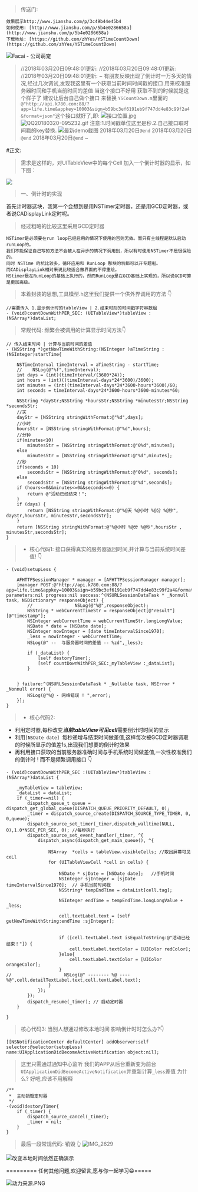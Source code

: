 > 传送门:
```
效果展示http://www.jianshu.com/p/3c49b44e45b4
如何使用: [http://www.jianshu.com/p/5b4e0286658a](http://www.jianshu.com/p/5b4e0286658a)
下载地址: [https://github.com/zhYes/YSTimeCountDown](https://github.com/zhYes/YSTimeCountDown)
```

![Facai - 公司萌宠](http://upload-images.jianshu.io/upload_images/1914107-0cf3c8b4b666ea8d.jpg?imageMogr2/auto-orient/strip%7CimageView2/2/w/1240)

>//2018年03月20日09:48:01更新:
//2018年03月20日09:48:01更新:
//2018年03月20日09:48:01更新:
~
有朋友反映出现了倒计时一万多天的情况,经过几次调试,发现我这里有一个获取当前时间时间戳的接口 用来校准服务器时间和手机当前时间的差值
当这个接口不好用 获取不到的时候就是这个样子了 建议让后台自己做个接口 来替换 `YSCountDown.m`里面的`@"http://api.k780.com:88/?app=life.time&appkey=10003&sign=b59bc3ef6191eb9f747dd4e83c99f2a4&format=json"`这个接口就好了,即:
![接口位置.jpg](https://upload-images.jianshu.io/upload_images/1914107-cf935766150d219d.jpg?imageMogr2/auto-orient/strip%7CimageView2/2/w/1240)
>![QQ20180320-095232.gif](https://upload-images.jianshu.io/upload_images/1914107-1fb361d12c5f1264.gif?imageMogr2/auto-orient/strip)
注意:1.时间戳单位这里是秒.2.自己接口取时间戳的key替换.
![最新demo截图](http://upload-images.jianshu.io/upload_images/1914107-19e61d287d49ae4f?imageMogr2/auto-orient/strip)
>2018年03月20日``@end``
>2018年03月20日``@end``
>2018年03月20日``@end``
~


#正文:
> 需求是这样的，对UITableView中的每个Cell 加入一个倒计时器的显示，如下图：

![](http://upload-images.jianshu.io/upload_images/1914107-e4c6ba54b19bbc33.gif?imageMogr2/auto-orient/strip)


 >  一、倒计时的实现 

 首先计时器这块，我第一个会想到是用NSTimer定时器，还是用GCD定时器，或者说CADisplayLink定时呢。
>经过粗略的比较这里采用GCD定时器

``` 
NSTimer是必须要在run loop已经启用的情况下使用的否则无效。而只有主线程是默认启动runLoop的。
我们不能保证自己写的方法不会被人在异步的情况下调用到，所以有时使用NSTimer不是很保险的。
同时 NSTime 的坑比较多，循环应用和 RunLoop 那块的坑都可以开专题啦。
而CADisplayLink相对来说比较适合做界面的不停重绘。
NStimer是在RunLoop的基础上执行的，然而RunLoop是在GCD基础上实现的，所以说GCD可算是更加高级。
```
> 本着封装的思想,工具模型.h这里我们提供一个供外界调用的方法 👇

```
//需要传入 1.显示倒计时的tableView | 2.结束时刻的时间戳字符串数组 
- (void)countDownWithPER_SEC: (UITableView*)tableView :(NSArray*)dataList;
```

>常规代码: 频繁会被调用的计算显示时间方法👇

```
// 传入结束时间 | 计算与当前时间的差值
- (NSString *)getNowTimeWithString:(NSInteger )aTimeString :(NSInteger)startTime{
    
    NSTimeInterval timeInterval = aTimeString - startTime;
    //    NSLog(@"%f",timeInterval);
    int days = (int)(timeInterval/(3600*24));
    int hours = (int)((timeInterval-days*24*3600)/3600);
    int minutes = (int)(timeInterval-days*24*3600-hours*3600)/60;
    int seconds = timeInterval-days*24*3600-hours*3600-minutes*60;
    
    NSString *dayStr;NSString *hoursStr;NSString *minutesStr;NSString *secondsStr;
    //天
    dayStr = [NSString stringWithFormat:@"%d",days];
    //小时
    hoursStr = [NSString stringWithFormat:@"%d",hours];
    //分钟
    if(minutes<10)
        minutesStr = [NSString stringWithFormat:@"0%d",minutes];
    else
        minutesStr = [NSString stringWithFormat:@"%d",minutes];
    //秒
    if(seconds < 10)
        secondsStr = [NSString stringWithFormat:@"0%d", seconds];
    else
        secondsStr = [NSString stringWithFormat:@"%d",seconds];
    if (hours<=0&&minutes<=0&&seconds<=0) {
        return @"活动已经结束！";
    }
    if (days) {
        return [NSString stringWithFormat:@"%@天 %@小时 %@分 %@秒", dayStr,hoursStr, minutesStr,secondsStr];
    }
    return [NSString stringWithFormat:@"%@小时 %@分 %@秒",hoursStr , minutesStr,secondsStr];
}
```
> - 核心代码1: 接口获得真实的服务器返回时间,并计算与当前系统时间差值!   👇

```
- (void)setupLess {
    
    AFHTTPSessionManager * manager = [AFHTTPSessionManager manager];
    [manager POST:@"http://api.k780.com:88/?app=life.time&appkey=10003&sign=b59bc3ef6191eb9f747dd4e83c99f2a4&format=json" parameters:nil progress:nil success:^(NSURLSessionDataTask * _Nonnull task, NSDictionary* responseObject) {
        //                NSLog(@"%@",responseObject);
        NSString * webCurrentTimeStr = responseObject[@"result"][@"timestamp"];
        NSInteger webCurrentTime = webCurrentTimeStr.longLongValue;
        NSDate * date = [NSDate date];
        NSInteger nowInteger = [date timeIntervalSince1970];
        _less = nowInteger - webCurrentTime;
        NSLog(@" --  与服务器时间的差值 -- %zd",_less);
        
        if (_dataList) {
            [self destoryTimer];
            [self countDownWithPER_SEC:_myTableView :_dataList];
        }
        
        
    } failure:^(NSURLSessionDataTask * _Nullable task, NSError * _Nonnull error) {
        NSLog(@"%@ - 网络错误 ! ",error);
    }];
}
```
> - 核心代码2: 
 - 利用定时器,每秒改变***当前tableView可见cell***需要倒计时时间的显示
 - 利用`[NSDate date] `每秒递增与结束时间做差值,这样每次被GCD定时器调取的时候所显示的值差1s,出现我们想要的倒计时效果
 - 再利用接口获取的当前服务器准确时间与手机系统时间做差值,一次性校准我们的倒计时 ! 而不是频繁调用接口  👇

```
- (void)countDownWithPER_SEC :(UITableView*)tableView :(NSArray*)dataList {
    
    _myTableView = tableView;
    _dataList = dataList;
    if (_timer==nil) {
        dispatch_queue_t queue = dispatch_get_global_queue(DISPATCH_QUEUE_PRIORITY_DEFAULT, 0);
        _timer = dispatch_source_create(DISPATCH_SOURCE_TYPE_TIMER, 0, 0,queue);
        dispatch_source_set_timer(_timer,dispatch_walltime(NULL, 0),1.0*NSEC_PER_SEC, 0); //每秒执行
        dispatch_source_set_event_handler(_timer, ^{
            dispatch_async(dispatch_get_main_queue(), ^{
                
                NSArray  *cells = tableView.visibleCells; //取出屏幕可见ceLl
                for (UITableViewCell *cell in cells) {
                    
                    NSDate * sjDate = [NSDate date];   //手机时间
                    NSInteger sjInteger = [sjDate timeIntervalSince1970];  // 手机当前时间戳
                    NSString* tempEndTime = dataList[cell.tag];
                    
                    NSInteger endTime = tempEndTime.longLongValue + _less;
                    
                    cell.textLabel.text = [self getNowTimeWithString:endTime :sjInteger];
                    
                    
                    if ([cell.textLabel.text isEqualToString:@"活动已经结束！"]) {
                        cell.textLabel.textColor = [UIColor redColor];
                    }else{
                        cell.textLabel.textColor = [UIColor orangeColor];
                    }
//                    NSLog(@" -------- %@ ----  %@",cell.detailTextLabel.text,cell.textLabel.text);
                }
            });
        });
        dispatch_resume(_timer); // 启动定时器
    }

}

```
> 核心代码3: 当别人想通过修改本地时间 影响倒计时时怎么办?👇

```
[[NSNotificationCenter defaultCenter] addObserver:self selector:@selector(setupLess) name:UIApplicationDidBecomeActiveNotification object:nil];
```
> 这里只需通过通知中心监听 我们的APP从后台重新变为前台`UIApplicationDidBecomeActiveNotification`并重新计算`_less`差值  为什么? 
好吧,应该不用解释 

```
/**
 *  主动销毁定时器
 */
-(void)destoryTimer{
    if (_timer) {
        dispatch_source_cancel(_timer);
        _timer = nil;
    }
}
```
> 最后一段常规代码: 销毁 👆
![IMG_2629](https://user-images.githubusercontent.com/19343447/153402321-38c6f9af-1124-4766-8447-af43b84e30ef.PNG)

![改变本地时间依然正确演示](http://upload-images.jianshu.io/upload_images/1914107-f25ebb99f13f806c.gif?imageMogr2/auto-orient/strip)

=========  任何其他问题,欢迎留言,愿与你一起学习😁=====

![动力来源.PNG](https://upload-images.jianshu.io/upload_images/1914107-7c77c7528aa4364e.PNG?imageMogr2/auto-orient/strip%7CimageView2/2/w/1240)
